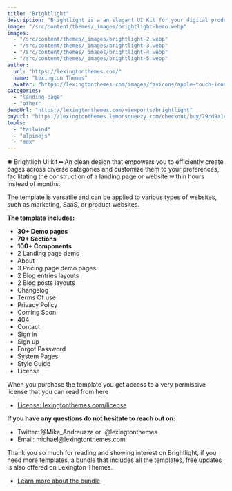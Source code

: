 ```yaml
---
title: "Brightlight"
description: "Brightlight is a an elegant UI Kit for your digital product."
image: "/src/content/themes/_images/brightlight-hero.webp"
images:
  - "/src/content/themes/_images/brightlight-2.webp"
  - "/src/content/themes/_images/brightlight-3.webp"
  - "/src/content/themes/_images/brightlight-4.webp"
  - "/src/content/themes/_images/brightlight-5.webp"
author:
  url: "https://lexingtonthemes.com/"
  name: "Lexington Themes"
  avatar: "https://lexingtonthemes.com/images/favicons/apple-touch-icon.png"
categories:
  - "landing-page"
  - "other"
demoUrl: "https://lexingtonthemes.com/viewports/brightlight"
buyUrl: "https://lexingtonthemes.lemonsqueezy.com/checkout/buy/79cd9a14-394e-497d-a62f-ab7f5ab2531b"
tools:
  - "tailwind"
  - "alpinejs"
  - "mdx"
---
```


<p>
  ✺ Brightligh UI kit ━ An clean design that empowers you to efficiently create pages across
  diverse categories and customize them to your preferences, facilitating the construction of a
  landing page or website within hours instead of months.
</p>
<p>
  The template is versatile and can be applied to various types of websites, such as marketing,
  SaaS, or product websites.
</p>
<p><strong>The template includes:</strong></p>
<ul>
  <li><strong>30+ Demo pages</strong></li>
  <li><strong>70+ Sections</strong></li>
  <li><strong>100+ Components</strong></li>
  <li>2 Landing page demo</li>
  <li>About</li>
  <li>3 Pricing page demo pages</li>
  <li>2 Blog entries layouts</li>
  <li>2 Blog posts layouts</li>
  <li>Changelog</li>
  <li>Terms Of use</li>
  <li>Privacy Policy</li>
  <li>Coming Soon</li>
  <li>404</li>
  <li>Contact</li>
  <li>Sign in</li>
  <li>Sign up</li>
  <li>Forgot Password</li>
  <li>System Pages</li>
  <li>Style Guide</li>
  <li>License</li>
</ul>
<p>When you purchase the template you get access to a very permissive license that you can read from here</p>
<ul>
   <li><a href="https://lexingtonthemes.com/license/" rel="noopener noreferrer" target="_blank">License: lexingtonthemes.com/license</a></li>
</ul>
<p><strong>If you have any questions do not hesitate to reach out on:</strong></p>
<ul>
   <li>Twitter: @Mike_Andreuzza or&nbsp; @lexingtonthemes</li>
   <li>Email: michael@lexingtonthemes.com</li>
</ul>
<p>Thank you so much for reading and showing interest on Brightlight, if you need more templates, a bundle that includes all the templates, free updates is also offered on Lexington Themes.&nbsp;</p>
<ul>
   <li><a href="https://lexingtonthemes.com/pricing/" rel="noopener noreferrer" target="_blank" >Learn more about the bundle</a></li>
</ul>